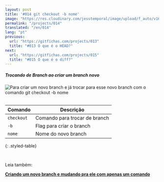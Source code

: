 ```yaml
---
layout: post
title: '#014 git checkout -b nome'
image: "https://res.cloudinary.com/jesstemporal/image/upload/f_auto/v1642878672/gitfichas/pt/014/thumbnail_d1mgds.jpg"
permalink: "/projects/014"
translated: "/en/014"
lang: "pt"
previous:
  url: "https://gitfichas.com/projects/013"
  title: "#013 O que é o HEAD?"
next:
  url: "https://gitfichas.com/projects/015"
  title: "#015 O que é o diff?"
---
```

##### Trocando de Branch ao criar um branch novo

<img alt="Para criar um novo branch e já trocar para esse novo branch com o comando git checkout -b nome" src="https://res.cloudinary.com/jesstemporal/image/upload/v1642878672/gitfichas/pt/014/full_wkqgez.jpg"><br><br>

| Comando | Descrição |
|---------|-----------|
| `checkout` | Comando para trocar de branch |
| `-b` | Flag para criar o branch |
| `nome` | Nome do novo branch |
{: .styled-table}

<br>

Leia também:

<a href="https://jtemporal.com/criando-um-novo-branch-e-mudando-pra-ele-com-um-comando/">
  <strong>Criando um novo branch e mudando pra ele com apenas um comando</strong>
</a>
